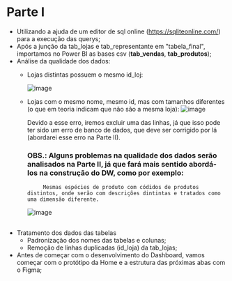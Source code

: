# Parte I
  - Utilizando a ajuda de um editor de sql online (https://sqliteonline.com/) para a execução das querys;
  - Após a junção da tab_lojas e tab_representante em "tabela_final", importamos no Power BI as bases csv (**tab_vendas**, **tab_produtos**);
  - Análise da qualidade dos dados:
     - Lojas distintas possuem o mesmo id_loj:
       
       ![image](https://github.com/victorsa2/case-analista-bi/assets/141345545/0f426ad7-0292-403f-a59a-260602b06d7c)

     - Lojas com o mesmo nome, mesmo id, mas com tamanhos diferentes (o que em teoria indicam que não são a mesma loja):
       ![image](https://github.com/victorsa2/case-analista-bi/assets/141345545/707b49d6-913c-4e3a-bc72-baf5540e8466)

       Devido a esse erro, iremos excluir uma das linhas, já que isso pode ter sido um erro de banco de dados, que deve ser corrigido por lá (abordarei esse erro na Parte II).


       ### OBS.: Alguns problemas na qualidade dos dados serão analisados na Parte II, já que fará mais sentido abordá-los na construção do DW, como por exemplo:
                Mesmas espécies de produto com códidos de produtos distintos, onde serão com descrições dintintas e tratados como uma dimensão diferente.
       ![image](https://github.com/victorsa2/case-analista-bi/assets/141345545/5bde1517-e344-4827-9a01-cd04953f60ff)

  ##
  - Tratamento dos dados das tabelas
     - Padronização dos nomes das tabelas e colunas;
     - Remoção de linhas duplicadas (id_loja) da tab_lojas;
  - Antes de começar com o desenvolvimento do Dashboard, vamos começar com o protótipo da Home e a estrutura das próximas abas com o Figma;
